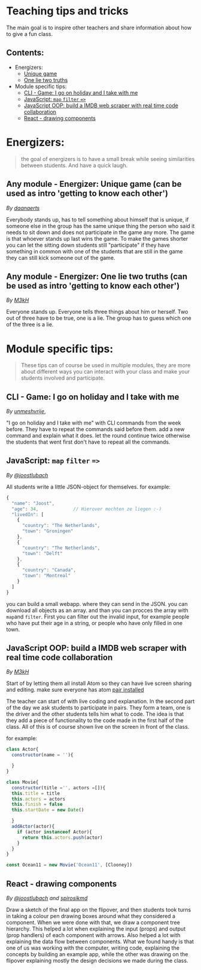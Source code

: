 # Teaching tips and tricks
The main goal is to inspire other teachers and share information about how to give a fun class.

## Contents:
- Energizers:
    + [Unique game](#any-module---energizer-unique-game-can-be-used-as-intro-getting-to-know-each-other)
    + [One lie two truths](#any-module---energizer-one-lie-two-truths-can-be-used-as-intro-getting-to-know-each-other)
- Module specific tips:
    + [CLI - Game: I go on holiday and I take with me](#cli---game-i-go-on-holiday-and-i-take-with-me)
    + [JavaScript: `map` `filter` `=>`](#javascript-map-filter-)
    + [JavaScript OOP: build a IMDB web scraper with real time code collaboration](#javascript-oop-build-a-imdb-web-scraper-with-real-time-code-collaboration)
    + [React - drawing components](#javascript-oop-build-a-imdb-web-scraper-with-real-time-code-collaboration)
    

# Energizers:
> the goal of energizers is to have a small break while seeing similarities between students. And have a quick laugh.

## Any module - Energizer: Unique game (can be used as intro 'getting to know each other')
*By [daanaerts](https://github.com/daanaerts)* 

Everybody stands up, has to tell something about himself that is unique, if someone else in the group has the same unique thing the person who said it needs to sit down and does not participate in the game any more. The game is that whoever stands up last wins the game. To make the games shorter you can let the sitting down students still "participate" if they have something in common with one of the students that are still in the game they can still kick someone out of the game.

## Any module - Energizer: One lie two truths (can be used as intro 'getting to know each other')
*By [M3kH](https://github.com/M3kH)* 

Everyone stands up. Everyone tells three things about him or herself. Two out of three have to be true, one is a lie. The group has to guess which one of the three is a lie.


# Module specific tips:
> These tips can of course be used in multiple modules, they are more about different ways you can interact with your class and make your students involved and participate. 

## CLI - Game: I go on holiday and I take with me
*By [unmeshvrije](https://github.com/unmeshvrije)*, 

"I go on holiday and I take with me" with CLI commands from the week before. They have to repeat the commands said before them. add a new command and explain what it does. let the round continue twice otherwise the students that went first don't have to repeat all the commands.

## JavaScript: `map` `filter` `=>`
*By [@joostlubach](https://github.com/joostlubach)* 

All students write a little JSON-object for themselves. for example:

```js
{
  "name": "Joost",
  "age": 34,             // Hierover mochten ze liegen :-)
  "livedIn": [
    {
      "country": "The Netherlands",
      "town": "Groningen"
    },
    {
      "country": "The Netherlands",
      "town": "Delft"
    },
    {
      "country": "Canada",
      "town": "Montreal"
    }
  ]
}
```

you can build a small webapp. where they can send in the JSON. you can download all objects as an array. and than you can procces the array with `map`and `filter`. First you can filter out the invalid input, for example people who have put their age in a string, or people who have only filled in one town.

## JavaScript OOP: build a IMDB web scraper with real time code collaboration
*By [M3kH](https://github.com/M3kH)* 

Start of by letting them all install Atom so they can have live screen sharing and editing. make sure everyone has atom [pair installed](https://atom.io/packages/atom-pair)

The teacher can start of with live coding and explanation. In the second part of the day we ask students to participate in pairs. They form a team, one is the driver and the other students tells him what to code. The idea is that they add a piece of functionality to the code made in the first half of the class. All of this is of course shown live on the screen in front of the class.

for example:
```js
class Actor{
  constructor(name = ''){

  }
}
```

```js
class Movie{
  constructor(title ='', actors =[]){
  this.title = title
  this.actors = actors
  this.finish = false
  this.startDate = new Date()

  }
  addActor(actor){
    if (actor instanceof Actor){
      return this.actors.push(actor)
    }
  }
}

const Ocean11 = new Movie('Ocean11', [Clooney])
```

## React - drawing components
*By [@joostlubach](https://github.com/joostlubach) and [spirosikmd](https://github.com/spirosikmd)* 

Draw a sketch of the final app on the flipover, and then students took turns in taking a colour pen drawing boxes around what they considered a component. When we were done with that, we draw a component tree hierarchy. This helped a lot when explaining the input (props) and output (prop handlers) of each component with arrows. Also helped a lot with explaining the data flow between components. What we found handy is that one of us was working with the computer, writing code, explaining the concepts by building an example app, while the other was drawing on the flipover explaining mostly the design decisions we made during the class.

